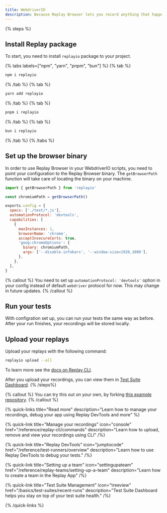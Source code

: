 ```yaml
---
title: WebdriverIO
description: Because Replay Browser lets you record anything that happens inside it, you can simply just point your test script to the Replay Browser binary and you are all set up.
---
```


{% steps %}

## Install Replay package

To start, you need to install `replayio` package to your project.

{% tabs labels=["npm", "yarn", "pnpm", "bun"] %}
{% tab %}

```sh
npm i replayio
```

{% /tab %}
{% tab %}

```sh
yarn add replayio
```

{% /tab %}
{% tab %}

```sh
pnpm i replayio
```

{% /tab %}
{% tab %}

```sh
bun i replayio
```

{% /tab %}
{% /tabs %}

## Set up the browser binary

In order to use Replay Browser in your WebdriverIO scripts, you need to point your configuration to the Replay Browser binary. The `getBrowserPath` function will take care of locating the binary on your machine.

```js {% lineNumbers=true fileName="wdio.config.js" highlight=[1,3,"11-14"] %}
import { getBrowserPath } from 'replayio'

const chromiumPath = getBrowserPath()

exports.config = {
  specs: ['./test/*.js'],
  automationProtocol: 'devtools',
  capabilities: [
    {
      maxInstances: 1,
      browserName: 'chrome',
      acceptInsecureCerts: true,
      'goog:chromeOptions': {
        binary: chromiumPath,
        args: ['--disable-infobars', '--window-size=1920,1080'],
      },
    },
  ],
}
```

{% callout %}
You need to set up `automationProtocol: 'devtools'` option in your config instead of default `webdriver` protocol for now. This may change in future updates.
{% /callout %}

## Run your tests

With configration set up, you can run your tests the same way as before. After your run finishes, your recordings will be stored locally.

## Upload your replays

Upload your replays with the following command:

```sh
replayio upload --all
```

To learn more see the [docs on Replay CLI](/reference/replay-cli/commands).

After you upload your recordings, you can view them in [Test Suite Dashboard](/basics/test-suites/recent-runs).
{% /steps%}

{% callout %}
You can try this out on your own, by forking [this example repository](https://github.com/filiphric/replay-webdriverio-example).
{% /callout %}

{% quick-links title="Read more" description="Learn how to manage your recordings, debug your app using Replay DevTools and more" %}

{% quick-link
  title="Manage your recordings"
  icon="console"
  href="/reference/replay-cli/commands"
  description="Learn how to upload, remove and view your recordings using CLI"
/%}

{% quick-link
  title="Replay DevTools"
  icon="jumptocode"
  href="/reference/test-runners/overview"
  description="Learn how to use Replay DevTools to debug your tests."
/%}

{% quick-link
  title="Setting up a team"
  icon="settingupateam"
  href="/reference/replay-teams/setting-up-a-team"
  description="Learn how to create a team in the Replay App"
/%}

{% quick-link
  title="Test Suite Management"
  icon="treeview"
  href="/basics/test-suites/recent-runs"
  description="Test Suite Dashboard helps you stay on top of your test suite health."
/%}

{% /quick-links %}

